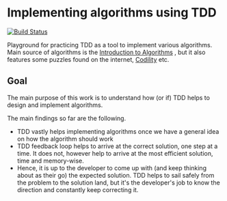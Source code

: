 # Implementing algorithms using TDD

[![Build Status](https://travis-ci.org/michaelszymczak/courses-mitalgo.svg?branch=master)](https://travis-ci.org/michaelszymczak/courses-mitalgo)

Playground for practicing TDD as a tool to implement various algorithms.
Main source of algorithms is the [Introduction to Algorithms](https://mitpress.mit.edu/books/introduction-algorithms) ,
but it also features some puzzles found on the internet, [Codility](https://codility.com/) etc.

## Goal

The main purpose of this work is to understand how (or if) TDD helps to design and implement algorithms.

The main findings so far are the following.

- TDD vastly helps implementing algorithms once we have a general idea on how the algorithm should work
- TDD feedback loop helps to arrive at the correct solution, one step at a time. It does not, however
help to arrive at the most efficient solution, time and memory-wise. 
- Hence, it is up to the developer to come up  with (and keep thinking about as their go) the expected solution.
TDD helps to sail safely from the problem to the solution land, but it's the developer's job to know 
the direction and constantly keep correcting it.
